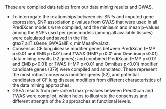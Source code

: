 These are compiled data tables from our data mining results and GWAS.

* To interrogate the relationships between cis-SNPs and imputed gene expression, SNP association p-values from GWAS that were used in all PrediXcan models were compiled, and the minimum and mean p-values among the SNPs used per gene models (among all available tissues) were calculated and saved in the file: gtex7_allTisGene_GWASallFix_minMeanPval.txt.
* Consensus CF lung disease modifier genes between PrediXcan (HMP p<0.01 and EMB p<0.01) and TWAS (HMP p<0.01 and Omnibus p<0.01) data mining results (52 genes); and combined PrediXcan (HMP p<0.01 and EMB p<0.01) or TWAS (HMP p<0.01 and Omnibus p<0.01) modifier candidate genes (379) were compiled and annotated. These represent the most robust consensus modifier genes (52), and potential candidates of CF lung disease modifiers from different characteristics of the data mining approaches.
* GSEA results from pre-ranked max p-values between PrediXcan and TWAS were compiled, which helps to illustrate the consensus and different strength of the 2 approaches at functional levels.
